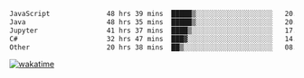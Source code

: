 <!--START_SECTION:waka-->

```txt
JavaScript              48 hrs 39 mins  █████▒░░░░░░░░░░░░░░░░░░░   20.99 %
Java                    48 hrs 35 mins  █████▒░░░░░░░░░░░░░░░░░░░   20.96 %
Jupyter                 41 hrs 37 mins  ████▒░░░░░░░░░░░░░░░░░░░░   17.96 %
C#                      32 hrs 47 mins  ███▓░░░░░░░░░░░░░░░░░░░░░   14.15 %
Other                   20 hrs 38 mins  ██▒░░░░░░░░░░░░░░░░░░░░░░   08.90 %
```

<!--END_SECTION:waka-->
[![wakatime](https://wakatime.com/badge/user/6c2f442e-41b4-42e3-bc06-d5d8203ad1da.svg)](https://wakatime.com/@6c2f442e-41b4-42e3-bc06-d5d8203ad1da)

